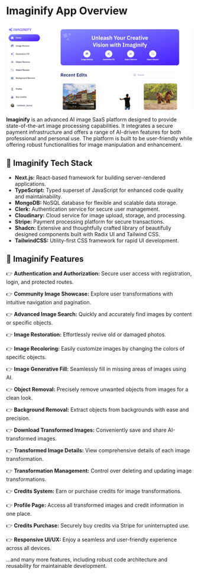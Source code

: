 # Imaginify App Overview

![Imaginify Banner](./public/assets/images/banner.png)

**Imaginify** is an advanced AI image SaaS platform designed to provide state-of-the-art image processing capabilities. It integrates a secure payment infrastructure and offers a range of AI-driven features for both professional and personal use. The platform is built to be user-friendly while offering robust functionalities for image manipulation and enhancement.

## 🚀 Imaginify Tech Stack

- **Next.js:** React-based framework for building server-rendered applications.
- **TypeScript:** Typed superset of JavaScript for enhanced code quality and maintainability.
- **MongoDB:** NoSQL database for flexible and scalable data storage.
- **Clerk:** Authentication service for secure user management.
- **Cloudinary:** Cloud service for image upload, storage, and processing.
- **Stripe:** Payment processing platform for secure transactions.
- **Shadcn:** Extensive and thoughtfully crafted library of beautifully designed components built with Radix UI and Tailwind CSS.
- **TailwindCSS:** Utility-first CSS framework for rapid UI development.

## 🌟 Imaginify Features

👉 **Authentication and Authorization:** Secure user access with registration, login, and protected routes.

👉 **Community Image Showcase:** Explore user transformations with intuitive navigation and pagination.

👉 **Advanced Image Search:** Quickly and accurately find images by content or specific objects.

👉 **Image Restoration:** Effortlessly revive old or damaged photos.

👉 **Image Recoloring:** Easily customize images by changing the colors of specific objects.

👉 **Image Generative Fill:** Seamlessly fill in missing areas of images using AI.

👉 **Object Removal:** Precisely remove unwanted objects from images for a clean look.

👉 **Background Removal:** Extract objects from backgrounds with ease and precision.

👉 **Download Transformed Images:** Conveniently save and share AI-transformed images.

👉 **Transformed Image Details:** View comprehensive details of each image transformation.

👉 **Transformation Management:** Control over deleting and updating image transformations.

👉 **Credits System:** Earn or purchase credits for image transformations.

👉 **Profile Page:** Access all transformed images and credit information in one place.

👉 **Credits Purchase:** Securely buy credits via Stripe for uninterrupted use.

👉 **Responsive UI/UX:** Enjoy a seamless and user-friendly experience across all devices.

...and many more features, including robust code architecture and reusability for maintainable development.
